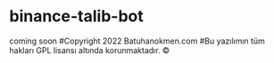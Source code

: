 # binance-talib-bot
coming soon
#Copyright 2022 Batuhanokmen.com #Bu yazılımın tüm hakları GPL lisansı altında korunmaktadır. ©
